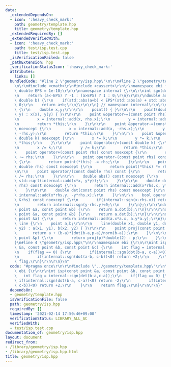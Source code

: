 ```yaml
---
data:
  _extendedDependsOn:
  - icon: ':heavy_check_mark:'
    path: geometry/template.hpp
    title: geometry/template.hpp
  _extendedRequiredBy: []
  _extendedVerifiedWith:
  - icon: ':heavy_check_mark:'
    path: test/isp.test.cpp
    title: test/isp.test.cpp
  _isVerificationFailed: false
  _pathExtension: hpp
  _verificationStatusIcon: ':heavy_check_mark:'
  attributes:
    links: []
  bundledCode: "#line 2 \"geometry/isp.hpp\"\n\r\n#line 2 \"geometry/template.hpp\"\
    \n\r\n#include <cmath>\r\n#include <cassert>\r\n\r\nnamespace ebi {\r\n\r\nconstexpr\
    \ double EPS = 1e-10;\r\n\r\nnamespace internal {\r\n\r\nint sgn(double a) {\r\
    \n    return (a<-EPS) ? -1 : (a>EPS) ? 1 : 0;\r\n}\r\n\r\ndouble add(double a,\
    \ double b) {\r\n    if(std::abs(a+b) < EPS*(std::abs(a) + std::abs(b))) return\
    \ 0;\r\n    return a+b;\r\n}\r\n\r\n} // namespace internal\r\n\r\nstruct point\
    \ {\r\n    double x,y;\r\n\r\n    point() { }\r\n\r\n    point(double x, double\
    \ y) : x(x), y(y) { }\r\n\r\n    point &operator+=(const point rhs) noexcept {\r\
    \n        x = internal::add(x, rhs.x);\r\n        y = internal::add(y, rhs.y);\r\
    \n        return *this;\r\n    }\r\n\r\n    point &operator-=(const point rhs)\
    \ noexcept {\r\n        x = internal::add(x, -rhs.x);\r\n        y = internal::add(y,\
    \ -rhs.y);\r\n        return *this;\r\n    }\r\n\r\n    point &operator*=(const\
    \ double k) noexcept {\r\n        x *= k;\r\n        y *= k;\r\n        return\
    \ *this;\r\n    }\r\n\r\n    point &operator/=(const double k) {\r\n        assert(internal::sgn(k)!=0);\r\
    \n        x /= k;\r\n        y /= k;\r\n        return *this;\r\n    }\r\n\r\n\
    \    point operator+(const point rhs) const noexcept {\r\n        return point(*this)\
    \ += rhs;\r\n    }\r\n\r\n    point operator-(const point rhs) const noexcept\
    \ {\r\n        return point(*this) -= rhs;\r\n    }\r\n\r\n    point operator*(const\
    \ double rhs) const noexcept {\r\n        return point(*this) *= rhs;\r\n    }\r\
    \n\r\n    point operator/(const double rhs) const {\r\n        return point(*this)\
    \ /= rhs;\r\n    }\r\n\r\n    double abs() const noexcept {\r\n        return\
    \ std::sqrt(internal::add(x*x, y*y));\r\n    }\r\n\r\n    double dot(const point\
    \ rhs) const noexcept {\r\n        return internal::add(x*rhs.x, y*rhs.y);\r\n\
    \    }\r\n\r\n    double det(const point rhs) const noexcept {\r\n        return\
    \ internal::add(x*rhs.y, -y*rhs.x);\r\n    }\r\n\r\n    bool operator<(const point\
    \ &rhs) const noexcept {\r\n        if(internal::sgn(x-rhs.x)) return internal::sgn(x-rhs.x)<0;\r\
    \n        return internal::sgn(y-rhs.y)<0;\r\n    }\r\n};\r\n\r\ndouble dot(const\
    \ point &a, const point &b) {\r\n    return a.dot(b);\r\n}\r\n\r\ndouble det(const\
    \ point &a, const point &b) {\r\n    return a.det(b);\r\n}\r\n\r\ndouble norm(const\
    \ point &a) {\r\n    return internal::add(a.x*a.x, a.y*a.y);\r\n}\r\n\r\nstruct\
    \ line {\r\n    point a,b;\r\n\r\n    line(double x1, double y1, double x2, double\
    \ y2) : a(x1, y1), b(x2, y2) { }\r\n\r\n    point proj(const point &p) {\r\n \
    \       return a + (b-a)*(dot(b-a,p-a)/norm(b-a));\r\n    }\r\n\r\n    point relf(const\
    \ point &p) {\r\n        return proj(p)*double(2) - p;\r\n    }\r\n};\r\n\r\n\
    }\n#line 4 \"geometry/isp.hpp\"\n\r\nnamespace ebi {\r\n\r\nint isp(const point\
    \ &a, const point &b, const point &c) {\r\n    int flag = internal::sgn(det(b-a,c-a));\r\
    \n    if(flag == 0) {\r\n        if(internal::sgn(dot(b-a, c-a))<0) return -2;\r\
    \n        if(internal::sgn(dot(a-b, c-b))<0) return +2;\r\n    }\r\n    return\
    \ flag;\r\n}\r\n\r\n}\n"
  code: "#pragma once\r\n\r\n#include \"../geometry/template.hpp\"\r\n\r\nnamespace\
    \ ebi {\r\n\r\nint isp(const point &a, const point &b, const point &c) {\r\n \
    \   int flag = internal::sgn(det(b-a,c-a));\r\n    if(flag == 0) {\r\n       \
    \ if(internal::sgn(dot(b-a, c-a))<0) return -2;\r\n        if(internal::sgn(dot(a-b,\
    \ c-b))<0) return +2;\r\n    }\r\n    return flag;\r\n}\r\n\r\n}"
  dependsOn:
  - geometry/template.hpp
  isVerificationFile: false
  path: geometry/isp.hpp
  requiredBy: []
  timestamp: '2021-02-14 17:50:46+09:00'
  verificationStatus: LIBRARY_ALL_AC
  verifiedWith:
  - test/isp.test.cpp
documentation_of: geometry/isp.hpp
layout: document
redirect_from:
- /library/geometry/isp.hpp
- /library/geometry/isp.hpp.html
title: geometry/isp.hpp
---
```

